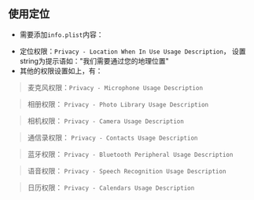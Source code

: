 ## 使用定位
- 需要添加`info.plist`内容：
 + 定位权限：`Privacy - Location When In Use Usage Description`， 设置string为提示语如："我们需要通过您的地理位置"
 + 其他的权限设置如上，有：
 > 麦克风权限：`Privacy - Microphone Usage Description`

   > 相册权限： `Privacy - Photo Library Usage Description`

   > 相机权限： `Privacy - Camera Usage Description`

   > 通信录权限： `Privacy - Contacts Usage Description`

   > 蓝牙权限： `Privacy - Bluetooth Peripheral Usage Description`

   > 语音权限： `Privacy - Speech Recognition Usage Description`

   > 日历权限： `Privacy - Calendars Usage Description`
